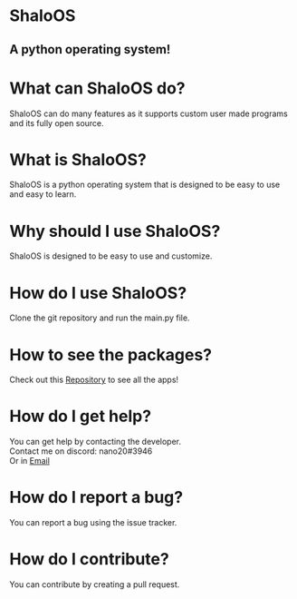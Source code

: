 # ShaloOS
## A python operating system!
# What can ShaloOS do?
ShaloOS can do many features as it supports custom user made programs and its fully open source.
# What is ShaloOS?
ShaloOS is a python operating system that is designed to be easy to use and easy to learn.
# Why should I use ShaloOS?
ShaloOS is designed to be easy to use and customize.
# How do I use ShaloOS?
Clone the git repository and run the main.py file.
# How to see the packages?
Check out this [Repository](https://github.com/ShaloOS/ShaloPackages/) to see all the apps!
# How do I get help?
You can get help by contacting the developer. <br>
Contact me on discord: nano20#3946 <br>
Or in [Email](mailto:dev.cnamew@gmail.com)
# How do I report a bug?
You can report a bug using the issue tracker.
# How do I contribute?
You can contribute by creating a pull request.

